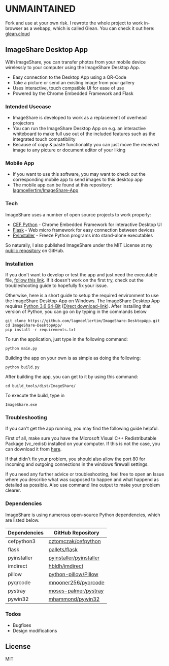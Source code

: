 # UNMAINTAINED
Fork and use at your own risk. I rewrote the whole project to work in-browser as a webapp, which is called Glean. You can check it out here: [glean.cloud](https://glean.cloud)
## ImageShare Desktop App
With ImageShare, you can transfer photos from your mobile device wirelessly to your computer using the ImageShare Desktop App.

  - Easy connection to the Desktop App using a QR-Code
  - Take a picture or send an existing image from your gallery
  - Uses interactive, touch compatible UI for ease of use
  - Powered by the Chrome Embedded Framework and Flask
### Intended Usecase

  - ImageShare is developed to work as a replacement of overhead projectors
  - You can run the ImageShare Desktop App on e.g. an interactive whiteboard to make full use out of the included features such as the integrated touch compatibility
  - Because of copy & paste functionality you can just move the received image to any picture or document editor of your liking

### Mobile App
  - If you want to use this software, you may want to check out the corresponding mobile app to send images to this desktop app
  - The mobile app can be found at this repository: [lagmoellertim/ImageShare-App](https://github.com/lagmoellertim/ImageShare-App)
### Tech

ImageShare uses a number of open source projects to work properly:

* [CEF Python](https://github.com/cztomczak/cefpython) - Chrome Embedded Framework for interactive Desktop UI
* [Flask](https://github.com/pallets/flask) - Web micro framework for easy connection between devices
* [PyInstaller](https://github.com/pyinstaller/pyinstaller) - Freeze Python programs into stand-alone executables

So naturally, I also published ImageShare under the MIT License at my [public repository](https://github.com/lagmoellertim/ImageShare-DesktopApp)
 on GitHub.

### Installation

If you don't want to develop or test the app and just need the executable file, [follow this link](https://github.com/lagmoellertim/ImageShare-DesktopApp/releases). If it doesn't work on the first try, check out the troubleshooting guide to hopefully fix your issue.

Otherwise, here is a short guide to setup the required environment to use the ImageShare Desktop-App on Windows.
The ImageShare Desktop App requires [Python 3.6 64-Bit](https://www.python.org/downloads/release/python-365/) ([Direct download-link](https://www.python.org/ftp/python/3.6.5/python-3.6.5-amd64.exe)). After installing that version of Python, you can go on by typing in the commands below
```
git clone https://github.com/lagmoellertim/ImageShare-DesktopApp.git
cd ImageShare-DesktopApp/
pip install -r requirements.txt
```
To run the application, just type in the following command:
```
python main.py
```
Building the app on your own is as simple as doing the following:
```
python build.py
```
After building the app, you can get to it by using this command:
```
cd build_tools/dist/ImageShare/
```
To execute the build, type in
```
ImageShare.exe
```
### Troubleshooting
If you can't get the app running, you may find the following guide helpful.

First of all, make sure you have the Microsoft Visual C++ Redistributable Package (vc_redist) installed on your computer. If this is not the case, you can download it from [here](https://www.microsoft.com/en-us/download/details.aspx?id=48145).

If that didn't fix your problem, you should also allow the port 80 for incoming and outgoing connections in the windows firewall settings.

If you need any further advice or troubleshooting, feel free to open an Issue where you describe what was supposed to happen and what happend as detailed as possible. Also use command line output to make your problem clearer.
### Dependencies

ImageShare is using numerous open-source Python dependencies, which are listed below.

| Dependencies | GitHub Repository |
| ------ | ------ |
|cefpython3|[cztomczak/cefpython](https://github.com/cztomczak/cefpython)
|flask|[pallets/flask](https://github.com/pallets/flask)
|pyinstaller|[pyinstaller/pyinstaller](https://github.com/pyinstaller/pyinstaller)|
|imdirect|[hbldh/imdirect](https://github.com/hbldh/imdirect)
|pillow|[python-pillow/Pillow](https://github.com/python-pillow/Pillow)
|pyqrcode|[mnooner256/pyqrcode](https://github.com/mnooner256/pyqrcode)
|pystray|[moses-palmer/pystray](https://github.com/moses-palmer/pystray)
|pywin32|[mhammond/pywin32](https://github.com/mhammond/pywin32)

### Todos

 - Bugfixes
 - Design modifications

License
----

MIT
